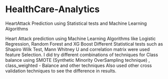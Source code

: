 # HealthCare-Analytics
HeartAttack Prediction using Statistical tests and Machine Learning Algorithms

Heart Attack prediction using Machine Learning Algorithms like Logistic Regression, Random Forest and XG Boost
Different Statistical tests such as Shapiro Wilk Test, Mann Whitney U and correlation matrix were used feature Selection.
I did try different combinations of techniques for Class balance using SMOTE (Synthetic Minority OverSampling technique) , class_weighted - Balance and other techniques
Also used other cross validation techniques to see the difference in results.

